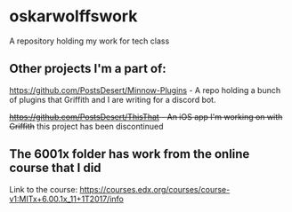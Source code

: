 # oskarwolffswork
A repository holding my work for tech class


## Other projects I'm a part of:
https://github.com/PostsDesert/Minnow-Plugins - A repo holding a bunch of plugins that Griffith and I are writing for a discord bot.

~~https://github.com/PostsDesert/ThisThat - An iOS app I'm working on with Griffith~~ this project has been discontinued


## The 6001x folder has work from the online course that I did
Link to the course: https://courses.edx.org/courses/course-v1:MITx+6.00.1x_11+1T2017/info
